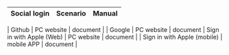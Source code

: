 | Social login                         | Scenario       | Manual                                                                                                         |
| ---------------------------------- | -------------- | ---------------------------------------------------------------------------------------------------------------- |

| Github                             | PC website        | <router-link to="/en/connections/github/" target="_blank">document</router-link>                                |
| Google                             | PC website        | <router-link to="/en/connections/google/" target="_blank">document</router-link>
| Sign in with Apple (Web)       | PC website        | <router-link to="/en/connections/apple-web/" target="_blank">document</router-link>                             |
| Sign in with Apple (mobile)       | mobile APP       | <router-link to="/en/connections/apple/" target="_blank">document</router-link>                                 |

